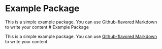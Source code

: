 # Example Package

This is a simple example package. You can use
[Github-flavored Markdown](https://guides.github.com/features/mastering-markdown/)
to write your content.# Example Package

This is a simple example package. You can use
[Github-flavored Markdown](https://guides.github.com/features/mastering-markdown/)
to write your content.